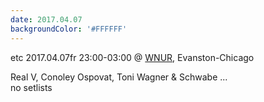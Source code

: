 ```yaml
---
date: 2017.04.07
backgroundColor: '#FFFFFF'
---
```


etc 2017.04.07fr 23:00-03:00 @ [WNUR](http://www.wnur.org/), Evanston-Chicago  

Real V, Conoley Ospovat, Toni Wagner & Schwabe ...  
no setlists